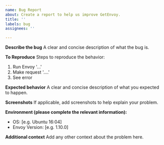 ```yaml
---
name: Bug Report
about: Create a report to help us improve GetEnvoy.
title: ''
labels: bug
assignees: ''

---
```


**Describe the bug**
A clear and concise description of what the bug is.

**To Reproduce**
Steps to reproduce the behavior:
1. Run Envoy '...'
2. Make request '....'
3. See error

**Expected behavior**
A clear and concise description of what you expected to happen.

**Screenshots**
If applicable, add screenshots to help explain your problem.

**Environment (please complete the relevant information):**
 - OS: [e.g. Ubuntu 16:04]
 - Envoy Version: [e.g. 1.10.0]

**Additional context**
Add any other context about the problem here.
